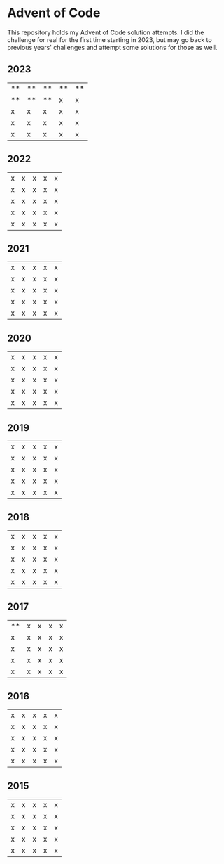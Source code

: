 # Advent of Code

This repository holds my Advent of Code solution attempts. I did the challenge
for real for the first time starting in 2023, but may go back to previous years'
challenges and attempt some solutions for those as well.

## 2023

| | | | | |
|-|-|-|-|-|
|** <br />|**|**|**|**|
|**|**|**|x|x|
|x|x|x|x|x|
|x|x|x|x|x|
|x|x|x|x|x|

## 2022

| | | | | |
|-|-|-|-|-|
|x|x|x|x|x|
|x|x|x|x|x|
|x|x|x|x|x|
|x|x|x|x|x|
|x|x|x|x|x|

## 2021

| | | | | |
|-|-|-|-|-|
|x|x|x|x|x|
|x|x|x|x|x|
|x|x|x|x|x|
|x|x|x|x|x|
|x|x|x|x|x|

## 2020

| | | | | |
|-|-|-|-|-|
|x|x|x|x|x|
|x|x|x|x|x|
|x|x|x|x|x|
|x|x|x|x|x|
|x|x|x|x|x|

## 2019

| | | | | |
|-|-|-|-|-|
|x|x|x|x|x|
|x|x|x|x|x|
|x|x|x|x|x|
|x|x|x|x|x|
|x|x|x|x|x|

## 2018

| | | | | |
|-|-|-|-|-|
|x|x|x|x|x|
|x|x|x|x|x|
|x|x|x|x|x|
|x|x|x|x|x|
|x|x|x|x|x|

## 2017

| | | | | |
|-|-|-|-|-|
|**|x|x|x|x|
|x|x|x|x|x|
|x|x|x|x|x|
|x|x|x|x|x|
|x|x|x|x|x|

## 2016

| | | | | |
|-|-|-|-|-|
|x|x|x|x|x|
|x|x|x|x|x|
|x|x|x|x|x|
|x|x|x|x|x|
|x|x|x|x|x|

## 2015

| | | | | |
|-|-|-|-|-|
|x|x|x|x|x|
|x|x|x|x|x|
|x|x|x|x|x|
|x|x|x|x|x|
|x|x|x|x|x|